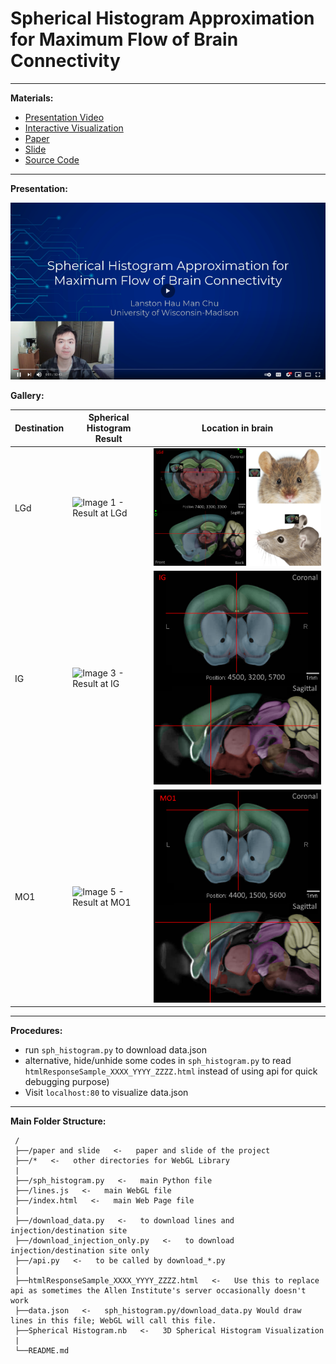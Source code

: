 # Spherical Histogram Approximation for Maximum Flow of Brain Connectivity

---------------------------

**Materials:**

- [Presentation Video][7]
- [Interactive Visualization][8]
- [Paper][9]
- [Slide][10]
- [Source Code][11]

----------------------------

**Presentation:**

[![Alt text](https://github.com/lanstonchu/brain-connectivity/blob/main/images/presentation_screenshot.png)](https://www.youtube.com/watch?v=tDp00Rhi7mE)

**Gallery:**

Destination   | Spherical Histogram Result | Location in brain
------------- | ------------- | -------------
LGd | ![Image 1 - Result at LGd][1]  | ![Image 2 - Location of LGd][2]
IG  | ![Image 3 - Result at IG][3]   | ![Image 4 - Location of IG][4]
MO1 | ![Image 5 - Result at MO1][5]  | ![Image 6 - Location of MO1][6]

---------------------------

**Procedures:**

- run `sph_histogram.py` to download data.json
- alternative, hide/unhide some codes in `sph_histogram.py` to read `htmlResponseSample_XXXX_YYYY_ZZZZ.html` instead of using api for quick debugging purpose)
- Visit `localhost:80` to visualize data.json

 ---------------------------
 **Main Folder Structure:**

     /
     ├──/paper and slide   <-   paper and slide of the project
     ├──/*   <-   other directories for WebGL Library
     |
     ├──/sph_histogram.py   <-   main Python file
     ├──/lines.js   <-   main WebGL file
     ├──/index.html   <-   main Web Page file
     |     
     ├──/download_data.py   <-   to download lines and injection/destination site
     ├──/download_injection_only.py   <-   to download injection/destination site only
     ├──/api.py   <-   to be called by download_*.py
     |          
     ├──htmlResponseSample_XXXX_YYYY_ZZZZ.html   <-   Use this to replace api as sometimes the Allen Institute's server occasionally doesn't work
     ├──data.json   <-   sph_histogram.py/download_data.py Would draw lines in this file; WebGL will call this file.
     ├──Spherical Histogram.nb   <-   3D Spherical Histogram Visualization
     |          
     └──README.md

[1]: https://github.com/lanstonchu/brain-connectivity/blob/main/images/lines_LGd.gif
[2]: https://github.com/lanstonchu/brain-connectivity/blob/main/images/mouse_brain.png
[3]: https://github.com/lanstonchu/brain-connectivity/blob/main/images/lines_IG.gif
[4]: https://github.com/lanstonchu/brain-connectivity/blob/main/images/Coronal_Sagittal_IG.PNG
[5]: https://github.com/lanstonchu/brain-connectivity/blob/main/images/lines_MO1.gif
[6]: https://github.com/lanstonchu/brain-connectivity/blob/main/images/Coronal_Sagittal_MO1.PNG
[7]: https://youtu.be/tDp00Rhi7mE
[8]: https://lanstonchu.github.io/gallery/brain_connectivity/
[9]: https://github.com/lanstonchu/brain-connectivity/raw/main/paper%20and%20slide/Spherical%20Histogram%20Approximation%20for%20Maximum%20Flow%20of%20Brain%20Connectivity%20-%20Lanston%20Hau%20Man%20Chu.docx
[10]: https://github.com/lanstonchu/brain-connectivity/raw/main/paper%20and%20slide/Spherical%20Histogram%20Approximation%20for%20Maximum%20Flow%20of%20Brain%20Connectivity%20-%20Lanston%20Hau%20Man%20Chu.pptx
[11]: https://github.com/lanstonchu/brain-connectivity/
